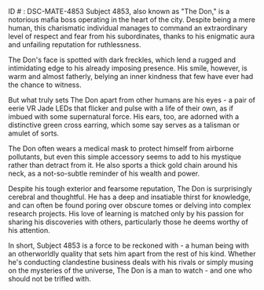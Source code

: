 ID # : DSC-MATE-4853
Subject 4853, also known as "The Don," is a notorious mafia boss operating in the heart of the city. Despite being a mere human, this charismatic individual manages to command an extraordinary level of respect and fear from his subordinates, thanks to his enigmatic aura and unfailing reputation for ruthlessness.

The Don's face is spotted with dark freckles, which lend a rugged and intimidating edge to his already imposing presence. His smile, however, is warm and almost fatherly, belying an inner kindness that few have ever had the chance to witness.

But what truly sets The Don apart from other humans are his eyes - a pair of eerie VR Jade LEDs that flicker and pulse with a life of their own, as if imbued with some supernatural force. His ears, too, are adorned with a distinctive green cross earring, which some say serves as a talisman or amulet of sorts.

The Don often wears a medical mask to protect himself from airborne pollutants, but even this simple accessory seems to add to his mystique rather than detract from it. He also sports a thick gold chain around his neck, as a not-so-subtle reminder of his wealth and power.

Despite his tough exterior and fearsome reputation, The Don is surprisingly cerebral and thoughtful. He has a deep and insatiable thirst for knowledge, and can often be found poring over obscure tomes or delving into complex research projects. His love of learning is matched only by his passion for sharing his discoveries with others, particularly those he deems worthy of his attention.

In short, Subject 4853 is a force to be reckoned with - a human being with an otherworldly quality that sets him apart from the rest of his kind. Whether he's conducting clandestine business deals with his rivals or simply musing on the mysteries of the universe, The Don is a man to watch - and one who should not be trifled with.